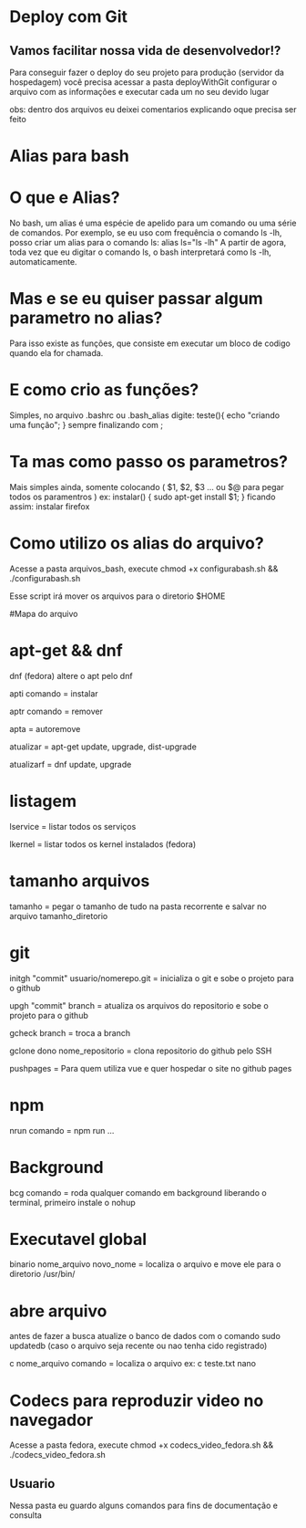 # Deploy com Git

## Vamos facilitar nossa vida de desenvolvedor!?

Para conseguir fazer o deploy do seu projeto para produção (servidor da hospedagem)
você precisa acessar a pasta deployWithGit configurar o arquivo com as informações
e executar cada um no seu devido lugar

obs: dentro dos arquivos eu deixei comentarios explicando oque precisa ser feito

# Alias para bash

# O que e Alias?

No bash, um alias é uma espécie de apelido para um comando ou uma série de comandos.
Por exemplo, se eu uso com frequência o comando ls -lh, posso criar um alias para o comando ls:
alias ls="ls -lh"
A partir de agora, toda vez que eu digitar o comando ls, o bash interpretará como ls -lh, automaticamente.

# Mas e se eu quiser passar algum parametro no alias?

Para isso existe as funções, 
que consiste em executar um bloco de codigo quando ela for chamada.

# E como crio as funções?

Simples, no arquivo .bashrc ou .bash_alias digite:
teste(){ echo "criando uma função"; } sempre finalizando com ;

# Ta mas como passo os parametros?

Mais simples ainda, somente colocando ( $1, $2, $3 ... ou $@ para pegar todos os paramentros )
ex: instalar() { sudo apt-get install $1; } ficando assim: instalar firefox

# Como utilizo os alias do arquivo?

Acesse a pasta arquivos_bash, execute chmod +x configurabash.sh && ./configurabash.sh

Esse script irá mover os arquivos para o diretorio $HOME

#Mapa do arquivo

# apt-get && dnf

dnf (fedora) altere o apt pelo dnf

apti comando = instalar

aptr comando = remover

apta = autoremove

atualizar = apt-get update, upgrade, dist-upgrade

atualizarf = dnf update, upgrade

# listagem

lservice = listar todos os serviços

lkernel = listar todos os kernel instalados (fedora)

# tamanho arquivos

tamanho = pegar o tamanho de tudo na pasta recorrente e salvar no arquivo tamanho_diretorio

# git

initgh "commit" usuario/nomerepo.git = inicializa o git e sobe o projeto para o github

upgh "commit" branch = atualiza os arquivos do repositorio e sobe o projeto para o github

gcheck branch = troca a branch

gclone dono nome_repositorio = clona repositorio do github pelo SSH

pushpages = Para quem utiliza vue e quer hospedar o site no github pages

# npm

nrun comando = npm run ... 

# Background

bcg comando = roda qualquer comando em background liberando o terminal, primeiro instale o nohup

# Executavel global

binario nome_arquivo novo_nome = localiza o arquivo e move ele para o diretorio /usr/bin/

# abre arquivo

antes de fazer a busca atualize o banco de dados com o comando sudo updatedb 
(caso o arquivo seja recente ou nao tenha cido registrado)

c nome_arquivo comando = localiza o arquivo ex: c teste.txt nano

# Codecs para reproduzir video no navegador

Acesse a pasta fedora, execute chmod +x codecs_video_fedora.sh && ./codecs_video_fedora.sh

## Usuario

Nessa pasta eu guardo alguns comandos para fins de documentação e consulta